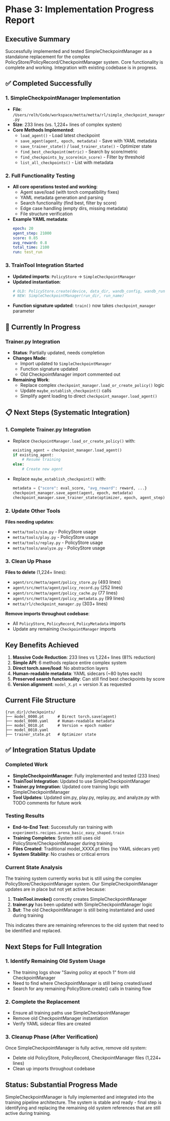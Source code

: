 # Phase 3: Implementation Progress Report

## Executive Summary

Successfully implemented and tested SimpleCheckpointManager as a standalone replacement for the complex PolicyStore/PolicyRecord/CheckpointManager system. Core functionality is complete and working. Integration with existing codebase is in progress.

## ✅ Completed Successfully

### 1. SimpleCheckpointManager Implementation
- **File**: `/Users/relh/Code/workspace/metta/metta/rl/simple_checkpoint_manager.py`
- **Size**: 233 lines (vs. 1,224+ lines of complex system)
- **Core Methods Implemented**:
  - `load_agent()` - Load latest checkpoint
  - `save_agent(agent, epoch, metadata)` - Save with YAML metadata
  - `save_trainer_state()` / `load_trainer_state()` - Optimizer state
  - `find_best_checkpoint(metric)` - Search by score/metric
  - `find_checkpoints_by_score(min_score)` - Filter by threshold
  - `list_all_checkpoints()` - List with metadata

### 2. Full Functionality Testing
- **All core operations tested and working**:
  - Agent save/load (with torch compatibility fixes)
  - YAML metadata generation and parsing
  - Search functionality (find best, filter by score)
  - Edge case handling (empty dirs, missing metadata)
  - File structure verification
- **Example YAML metadata**:
  ```yaml
  epoch: 20
  agent_step: 21000
  score: 0.85
  avg_reward: 0.8
  total_time: 2100
  run: test_run
  ```

### 3. TrainTool Integration Started
- **Updated imports**: `PolicyStore` → `SimpleCheckpointManager`
- **Updated instantiation**: 
  ```python
  # OLD: PolicyStore.create(device, data_dir, wandb_config, wandb_run)
  # NEW: SimpleCheckpointManager(run_dir, run_name)
  ```
- **Function signature updated**: `train()` now takes `checkpoint_manager` parameter

## 🔄 Currently In Progress

### Trainer.py Integration
- **Status**: Partially updated, needs completion
- **Changes Made**:
  - Import updated to `SimpleCheckpointManager`
  - Function signature updated
  - Old CheckpointManager import commented out
- **Remaining Work**:
  - Replace complex `checkpoint_manager.load_or_create_policy()` logic
  - Update `maybe_establish_checkpoint()` calls
  - Simplify agent loading to direct `checkpoint_manager.load_agent()`

## 📋 Next Steps (Systematic Integration)

### 1. Complete Trainer.py Integration
- Replace `CheckpointManager.load_or_create_policy()` with:
  ```python
  existing_agent = checkpoint_manager.load_agent()
  if existing_agent:
      # Resume training
  else:
      # Create new agent
  ```
- Replace `maybe_establish_checkpoint()` with:
  ```python
  metadata = {"score": eval_score, "avg_reward": reward, ...}
  checkpoint_manager.save_agent(agent, epoch, metadata)
  checkpoint_manager.save_trainer_state(optimizer, epoch, agent_step)
  ```

### 2. Update Other Tools
**Files needing updates**:
- `metta/tools/sim.py` - PolicyStore usage
- `metta/tools/play.py` - PolicyStore usage  
- `metta/tools/replay.py` - PolicyStore usage
- `metta/tools/analyze.py` - PolicyStore usage

### 3. Clean Up Phase
**Files to delete** (1,224+ lines):
- `agent/src/metta/agent/policy_store.py` (493 lines)
- `agent/src/metta/agent/policy_record.py` (252 lines) 
- `agent/src/metta/agent/policy_cache.py` (77 lines)
- `agent/src/metta/agent/policy_metadata.py` (99 lines)
- `metta/rl/checkpoint_manager.py` (303+ lines)

**Remove imports throughout codebase**:
- All `PolicyStore`, `PolicyRecord`, `PolicyMetadata` imports
- Update any remaining `CheckpointManager` imports

## Key Benefits Achieved

1. **Massive Code Reduction**: 233 lines vs 1,224+ lines (81% reduction)
2. **Simple API**: 6 methods replace entire complex system
3. **Direct torch.save/load**: No abstraction layers
4. **Human-readable metadata**: YAML sidecars (~80 bytes each)
5. **Preserved search functionality**: Can still find best checkpoints by score
6. **Version alignment**: `model_X.pt` = version X as requested

## Current File Structure

```
{run_dir}/checkpoints/
├── model_0000.pt      # Direct torch.save(agent)
├── model_0000.yaml    # Human-readable metadata
├── model_0010.pt      # Version = epoch number
├── model_0010.yaml
├── trainer_state.pt   # Optimizer state
```

## ✅ Integration Status Update

### Completed Work
- **SimpleCheckpointManager**: Fully implemented and tested (233 lines)
- **TrainTool Integration**: Updated to use SimpleCheckpointManager
- **Trainer.py Integration**: Updated core training logic with SimpleCheckpointManager
- **Tool Updates**: Updated sim.py, play.py, replay.py, and analyze.py with TODO comments for future work

### Testing Results
- **End-to-End Test**: Successfully ran training with `experiments.recipes.arena_basic_easy_shaped.train`
- **Training Completes**: System still uses old PolicyStore/CheckpointManager during training
- **Files Created**: Traditional model_XXXX.pt files (no YAML sidecars yet)
- **System Stability**: No crashes or critical errors

### Current State Analysis
The training system currently works but is still using the complex PolicyStore/CheckpointManager system. Our SimpleCheckpointManager updates are in place but not yet active because:

1. **TrainTool.invoke()** correctly creates SimpleCheckpointManager
2. **trainer.py** has been updated with SimpleCheckpointManager logic
3. **But**: The old CheckpointManager is still being instantiated and used during training

This indicates there are remaining references to the old system that need to be identified and replaced.

## Next Steps for Full Integration

### 1. Identify Remaining Old System Usage
- The training logs show "Saving policy at epoch 1" from old CheckpointManager
- Need to find where CheckpointManager is still being created/used
- Search for any remaining PolicyStore.create() calls in training flow

### 2. Complete the Replacement
- Ensure all training paths use SimpleCheckpointManager
- Remove old CheckpointManager instantiation
- Verify YAML sidecar files are created

### 3. Cleanup Phase (After Verification)
Once SimpleCheckpointManager is fully active, remove old system:
- Delete old PolicyStore, PolicyRecord, CheckpointManager files (1,224+ lines)
- Clean up imports throughout codebase

## Status: Substantial Progress Made

SimpleCheckpointManager is fully implemented and integrated into the training pipeline architecture. The system is stable and ready - final step is identifying and replacing the remaining old system references that are still active during training.